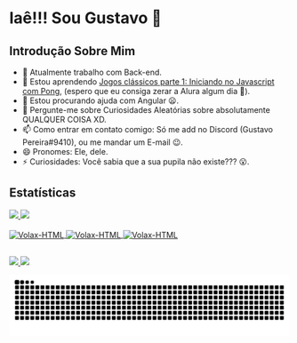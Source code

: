 <!-- Importação de Sites Externos e Bibliotecas -->
<link rel="stylesheet" href="https://cdn.jsdelivr.net/gh/devicons/devicon@v2.14.0/devicon.min.css">

# Iaê!!! Sou Gustavo 👋

## Introdução Sobre Mim
- 🔭 Atualmente trabalho com Back-end.
- 🌱 Estou aprendendo [Jogos clássicos parte 1: Iniciando no Javascript com Pong](https://www.alura.com.br/curso-online-pong-javascript), (espero que eu consiga zerar a Alura algum dia 🤣).
- 🤔 Estou procurando ajuda com Angular 😦.
- 💬 Pergunte-me sobre Curiosidades Aleatórias sobre absolutamente QUALQUER COISA XD.
- 📫 Como entrar em contato comigo: Só me add no Discord (Gustavo Pereira#9410), ou me mandar um E-mail 😉.
- 😄 Pronomes: Ele, dele.
- ⚡ Curiosidades: Você sabia que a sua pupila não existe??? 😮.

## Estatísticas
<div>
  <a href="https://github.com/Volaxy">
  <img height="180em" src="https://github-readme-stats.vercel.app/api?username=Volaxy&show_icons=true&theme=jolly&include_all_commits=true&count_private=true"/>
  <img height="180em" src="https://github-readme-stats.vercel.app/api/top-langs/?username=Volaxy&layout=compact&langs_count=16&theme=jolly"/>
</div>

<div style="display: inline_block"><br>
  <img align="center" alt="Volax-HTML" height="60" width="50" src="https://cdn.jsdelivr.net/gh/devicons/devicon/icons/html5/html5-plain-wordmark.svg"/>
  <img align="center" alt="Volax-HTML" height="60" width="50" src="https://cdn.jsdelivr.net/gh/devicons/devicon/icons/css3/css3-plain-wordmark.svg"/>
  <img align="center" alt="Volax-HTML" height="60" width="50" src="https://cdn.jsdelivr.net/gh/devicons/devicon/icons/java/java-original-wordmark.svg"/>
</div>
  
##
  
<div>
  <!-- Linkedin -->
  <a href="https://www.linkedin.com/in/gustavo-martins-pereira-20a504198/" target="_blank">
   <img src="https://img.shields.io/badge/LinkedIn-0077B5?style=for-the-badge&logo=linkedin&logoColor=white">
  </a>
  
  <!-- GitHub -->
  <a href="https://github.com/Volaxy" target="_blank">
    <img src="https://img.shields.io/badge/GitHub-100000?style=for-the-badge&logo=github&logoColor=white">
  </a>
</div>
  
![Snake animation](https://github.com/Volaxy/Volaxy/blob/output/github-contribution-grid-snake.svg)
